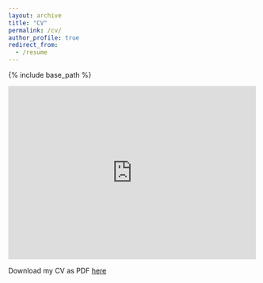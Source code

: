 ```yaml
---
layout: archive
title: "CV"
permalink: /cv/
author_profile: true
redirect_from:
  - /resume
---
```


{% include base_path %}

<embed src="https://github.com/jillijung/jillijung.github.io/raw/master/files/jilli_cv.pdf" width="500" height="350" />

Download my CV as PDF [here](https://github.com/jillijung/jillijung.github.io/raw/master/files/jilli_cv.pdf)
